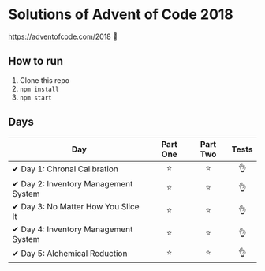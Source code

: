 # Solutions of Advent of Code 2018

https://adventofcode.com/2018 🎄


## How to run
1. Clone this repo
2. `npm install`
3. `npm start`

## Days

| Day  | Part One | Part Two | Tests |
|---|:---:|:---:|:---:|
|✔ Day 1: Chronal Calibration | ⭐️ | ⭐️ | 👌 |
|✔ Day 2: Inventory Management System | ⭐ | ⭐ | 👌 |
|✔ Day 3: No Matter How You Slice It  | ⭐ | ⭐ | 👌 |
|✔ Day 4: Inventory Management System | ⭐ | ⭐ | 👌 |
|✔ Day 5: Alchemical Reduction | ⭐ | ⭐ | 👌 |
